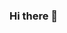 ### Hi there 👋

<!--
**isha3121/isha3121** is a ✨ _special_ ✨ repository because its `README.md` (this file) appears on your GitHub profile.

Here are some ideas to get you started:

![Isha github stats](https://github-readme-stats.vercel.app/api?username=isha3121&show_icons=true&theme=dark&count_private=true)</br>
[![Top Langs](https://github-readme-stats.vercel.app/api/top-langs/?username=isha3121&theme=dark)](https://github.com/sbiswas2209/github-readme-stats)
![Sagnik's github stats](https://github-readme-stats.vercel.app/api?username=isha3121&show_icons=true&theme=radical&count_private=true)</br>
[![Top Langs](https://github-readme-stats.vercel.app/api/top-langs/?username=isha3121&theme=radical)](https://github.com/isha3121/isha3121/edit/main/README.md)
